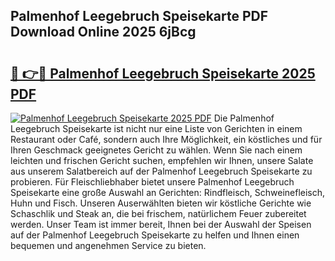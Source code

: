## Palmenhof Leegebruch Speisekarte PDF Download Online 2025 6jBcg

# <h2><a href="http://gc8rmg1.nevu.top/?p=Palmenhof+Leegebruch+Speisekarte">🔗 👉🔴 Palmenhof Leegebruch Speisekarte 2025 PDF</a></h2>

[![Palmenhof Leegebruch Speisekarte 2025 PDF](https://i.imgur.com/dBaPXMq.png)](http://gc8rmg1.nevu.top/?p=Palmenhof+Leegebruch+Speisekarte)
Die Palmenhof Leegebruch Speisekarte ist nicht nur eine Liste von Gerichten in einem Restaurant oder Café, sondern auch Ihre Möglichkeit, ein köstliches und für Ihren Geschmack geeignetes Gericht zu wählen. Wenn Sie nach einem leichten und frischen Gericht suchen, empfehlen wir Ihnen, unsere Salate aus unserem Salatbereich auf der Palmenhof Leegebruch Speisekarte zu probieren. Für Fleischliebhaber bietet unsere Palmenhof Leegebruch Speisekarte eine große Auswahl an Gerichten: Rindfleisch, Schweinefleisch, Huhn und Fisch. Unseren Auserwählten bieten wir köstliche Gerichte wie Schaschlik und Steak an, die bei frischem, natürlichem Feuer zubereitet werden. Unser Team ist immer bereit, Ihnen bei der Auswahl der Speisen auf der Palmenhof Leegebruch Speisekarte zu helfen und Ihnen einen bequemen und angenehmen Service zu bieten.
